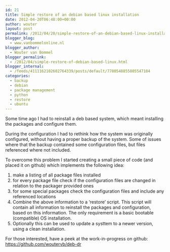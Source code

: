 ```yaml
---
id: 21
title: Simple restore of an debian based linux installation
date: 2012-04-20T06:48:00+00:00
author: wouter
layout: post
permalink: /2012/04/20/simple-restore-of-an-debian-based-linux-installation/
blogger_blog:
  - www.vanbommelonline.nl
blogger_author:
  - Wouter van Bommel
blogger_permalink:
  - /2012/04/simple-restore-of-debian-based-linux.html
blogger_internal:
  - /feeds/4111162102602764339/posts/default/7780548855805547184
categories:
  - backup
  - debian
  - package management
  - python
  - restore
  - ubuntu
---
```

Some time ago I had to reinstall a deb based system, which meant installing the packages and configure them.

During the configuration I had to rethink how the system was originally configured, without having a proper backup of the system. Some of issues where that the backup contained some configuration files, but files referenced where not included.

To overcome this problem I started creating a small piece of code (and placed it on github) which implements the following idea:

  1. make a listing of all package files installed
  2. for every package file check if the configuration files are changed in relation to the packager provided ones
  3. for some special packages check the configuration files and include any referenced locations
  4. Combine the above information to a &#8216;restore&#8217; script. This script will contain all information to reinstall the packages and configuration, based on this information. The only requirement is a basic bootable (compatible) OS installation.
  5. Optionally this can be used to update a systtem to a newer version, using a clean installation.

For those interested, have a peek at the work-in-progress on github:  
<https://github.com/woutervb/deb-dr>